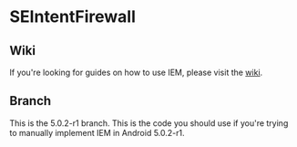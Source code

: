 SEIntentFirewall
================

Wiki
----

If you're looking for guides on how to use IEM, please visit the [wiki](https://bitbucket.org/intentio-ex-machina/intentio-ex-machina/wiki/).

Branch
------

This is the 5.0.2-r1 branch. This is the code you should use if you're trying to manually implement IEM in Android 5.0.2-r1.